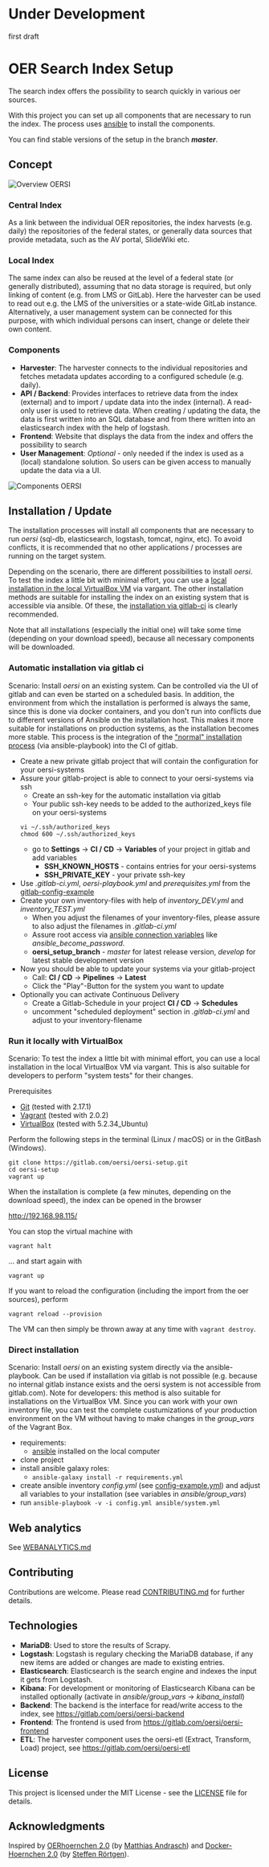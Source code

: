 # **Under Development**

first draft

# OER Search Index Setup

The search index offers the possibility to search quickly in various oer sources.

With this project you can set up all components that are necessary to run the index. The process uses [ansible](https://docs.ansible.com/) to install the components.

You can find stable versions of the setup in the branch **_master_**.

## Concept

![Overview OERSI](doc/images/OER-Search-Index-Overview.png)

### Central Index

As a link between the individual OER repositories, the index harvests (e.g. daily) the repositories of the federal states, or generally data sources that provide metadata, such as the AV portal, SlideWiki etc.

### Local Index

The same index can also be reused at the level of a federal state (or generally distributed), assuming that no data storage is required, but only linking of content (e.g. from LMS or GitLab). Here the harvester can be used to read out e.g. the LMS of the universities or a state-wide GitLab instance. Alternatively, a user management system can be connected for this purpose, with which individual persons can insert, change or delete their own content.

### Components

* **Harvester**: The harvester connects to the individual repositories and fetches metadata updates according to a configured schedule (e.g. daily).
* **API / Backend**: Provides interfaces to retrieve data from the index (external) and to import / update data into the index (internal). A read-only user is used to retrieve data. When creating / updating the data, the data is first written into an SQL database and from there written into an elasticsearch index with the help of logstash.
* **Frontend**: Website that displays the data from the index and offers the possibility to search
* **User Management**: _Optional_ - only needed if the index is used as a (local) standalone solution. So users can be given access to manually update the data via a UI.

![Components OERSI](doc/images/OER-Search-Index-Components.png)

## Installation / Update

The installation processes will install all components that are necessary to run _oersi_ (sql-db, elasticsearch, logstash, tomcat, nginx, etc). To avoid conflicts, it is recommended that no other applications / processes are running on the target system.

Depending on the scenario, there are different possibilities to install _oersi_. To test the index a little bit with minimal effort, you can use a [local installation in the local VirtualBox VM](#run-it-locally-with-virtualbox) via vargant. The other installation methods are suitable for installing the index on an existing system that is accessible via ansible. Of these, the [installation via gitlab-ci](#automatic-installation-via-gitlab-ci) is clearly recommended.

Note that all installations (especially the initial one) will take some time (depending on your download speed), because all necessary components will be downloaded.

### Automatic installation via gitlab ci

Scenario: Install _oersi_ on an existing system. Can be controlled via the UI of gitlab and can even be started on a scheduled basis. In addition, the environment from which the installation is performed is always the same, since this is done via docker containers, and you don't run into conflicts due to different versions of Ansible on the installation host. This makes it more suitable for installations on production systems, as the installation becomes more stable. This process is the integration of the ["normal" installation process](#direct-installation) (via ansible-playbook) into the CI of gitlab.

* Create a new private gitlab project that will contain the configuration for your oersi-systems
* Assure your gitlab-project is able to connect to your oersi-systems via ssh
     * Create an ssh-key for the automatic installation via gitlab
     * Your public ssh-key needs to be added to the authorized_keys file on your oersi-systems
     ```
     vi ~/.ssh/authorized_keys
     chmod 600 ~/.ssh/authorized_keys
     ```
     * go to **Settings** -> **CI / CD** -> **Variables** of your project in gitlab and add variables
          * **SSH_KNOWN_HOSTS** - contains entries for your oersi-systems
          * **SSH_PRIVATE_KEY** - your private ssh-key
* Use _.gitlab-ci.yml_, _oersi-playbook.yml_ and _prerequisites.yml_ from the [gitlab-config-example](doc/gitlab-config-example)
* Create your own inventory-files with help of _inventory_DEV.yml_ and _inventory_TEST.yml_
     * When you adjust the filenames of your inventory-files, please assure to also adjust the filenames in _.gitlab-ci.yml_
     * Assure root access via [ansible connection variables](https://docs.ansible.com/ansible/latest/user_guide/become.html#become-connection-variables) like _ansible_become_password_.
     * **oersi_setup_branch** - _master_ for latest release version, _develop_ for latest stable development version
* Now you should be able to update your systems via your gitlab-project
     * Call: **CI / CD** -> **Pipelines** -> **Latest**
     * Click the "Play"-Button for the system you want to update
* Optionally you can activate Continuous Delivery
     * Create a Gitlab-Schedule in your project **CI / CD** -> **Schedules**
     * uncomment "scheduled deployment" section in _.gitlab-ci.yml_ and adjust to your inventory-filename

### Run it locally with VirtualBox

Scenario: To test the index a little bit with minimal effort, you can use a local installation in the local VirtualBox VM via vargant. This is also suitable for developers to perform "system tests" for their changes.

Prerequisites
* [Git](https://git-scm.com/downloads) (tested with 2.17.1)
* [Vagrant](https://www.vagrantup.com/downloads.html) (tested with 2.0.2)
* [VirtualBox](https://www.virtualbox.org/wiki/Downloads) (tested with 5.2.34_Ubuntu)

Perform the following steps in the terminal (Linux / macOS) or in the GitBash (Windows).
```
git clone https://gitlab.com/oersi/oersi-setup.git
cd oersi-setup
vagrant up
```
When the installation is complete (a few minutes, depending on the download speed), the index can be opened in the browser

<http://192.168.98.115/>

You can stop the virtual machine with
```
vagrant halt
```
... and start again with
```
vagrant up
```
If you want to reload the configuration (including the import from the oer sources), perform
```
vagrant reload --provision
```

The VM can then simply be thrown away at any time with `vagrant destroy`.

### Direct installation

Scenario: Install _oersi_ on an existing system directly via the ansible-playbook. Can be used if installation via gitlab is not possible (e.g. because no internal gitlab instance exists and the oersi system is not accessible from gitlab.com). Note for developers: this method is also suitable for installations on the VirtualBox VM. Since you can work with your own inventory file, you can test the complete custumizations of your production environment on the VM without having to make changes in the _group_vars_ of the Vagrant Box.

* requirements:
     * [ansible](https://docs.ansible.com/) installed on the local computer
* clone project
* install ansible galaxy roles:
     * ```ansible-galaxy install -r requirements.yml```
* create ansible inventory _config.yml_ (see [config-example.yml](config-example.yml)) and adjust all variables to your installation (see variables in _ansible/group_vars_)
* run ```ansible-playbook -v -i config.yml ansible/system.yml```

## Web analytics

See [WEBANALYTICS.md](doc/WEBANALYTICS.md)

## Contributing

Contributions are welcome. Please read [CONTRIBUTING.md](CONTRIBUTING.md) for further details.

## Technologies

- **MariaDB**: Used to store the results of Scrapy.
- **Logstash**: Logstash is regulary checking the MariaDB database, if any new items are added or changes are made to existing entries.
- **Elasticsearch**: Elasticsearch is the search engine and indexes the input it gets from Logstash.
- **Kibana**: For development or monitoring of Elasticsearch Kibana can be installed optionally (activate in _ansible/group_vars_ -> _kibana_install_)
- **Backend**: The backend is the interface for read/write access to the index, see https://gitlab.com/oersi/oersi-backend
- **Frontend**: The frontend is used from https://gitlab.com/oersi/oersi-frontend
- **ETL**: The harvester component uses the oersi-etl (Extract, Transform, Load) project, see https://gitlab.com/oersi/oersi-etl

## License

This project is licensed under the MIT License - see the [LICENSE](LICENSE) file for details.

## Acknowledgments

Inspired by [OERhoernchen 2.0](https://github.com/programmieraffe/oerhoernchen20) (by [Matthias Andrasch](https://twitter.com/m_andrasch)) and [Docker-Hoernchen 2.0](https://github.com/sroertgen/oerhoernchen20_docker) (by [Steffen Rörtgen](https://github.com/sroertgen)).

